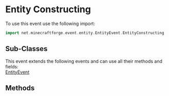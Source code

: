 # Entity Constructing

To use this event use the following import:
```groovy
import net.minecraftforge.event.entity.EntityEvent.EntityConstructing
```

## Sub-Classes
This event extends the following events and can use all their methods and fields: <br>
[EntityEvent](../entity_event/entity_event.md)

## Methods
